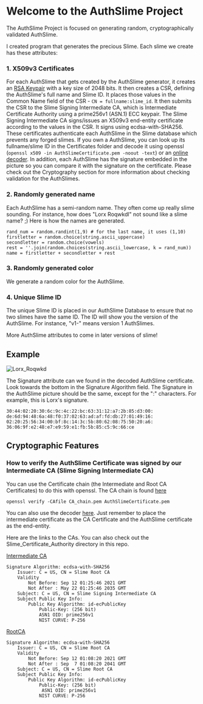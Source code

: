 # Welcome to the AuthSlime Project

The AuthSlime Project is focused on generating random, cryptographically validated AuthSlime.

I created program that generates the precious Slime. Each slime we create has these attributes:

### 1. X509v3 Certificates

For each AuthSlime that gets created by the AuthSlime generator, it creates an [RSA Keypair](http://people.csail.mit.edu/rivest/Rsapaper.pdf) with a key size of 2048 bits. It then creates a CSR, defining the AuthSlime's full name and Slime ID. It places those values in the Common Name field of the CSR - `CN = fullname:slime_id`.
It then submits the CSR to the Slime Signing Intermediate CA, which is Intermediate Certificate Authority using a prime256v1 (ASN.1) ECC keypair. The Slime Signing Intermediate CA signs/issues an X509v3 end-entity certificate according to the values in the CSR. It signs using ecdsa-with-SHA256. These certificates authenticate each AuthSlime in the Slime database which prevents any forged slimes. If you own a AuthSlime, you can look up its fullname/slime ID in the Certificates folder and decode it using openssl (`openssl x509 -in AuthSlimeCertificate.pem -noout -text`) or an [online decoder](https://decoder.link/result). In addition, each AuthSlime has the signature embedded in the picture so you can compare it with the signature on the certificate. Please check out the Cryptography section for more information about checking validation for the AuthSlimes.

### 2. Randomly generated name

Each AuthSlime has a semi-random name. They often come up really slime sounding. For instance, how does "Lorx Roqwkdl" not sound like a slime name? ;) Here is how the names are generated.

    rand_num = random.randint(1,9) # for the last name, it uses (1,10)
    firstletter = random.choice(string.ascii_uppercase)
    secondletter = random.choice(vowels)
    rest = ''.join(random.choices(string.ascii_lowercase, k = rand_num))    
    name = firstletter + secondletter + rest
    

### 3. Randomly generated color
We generate a random color for the AuthSlime.  

### 4. Unique Slime ID
The unique Slime ID is placed in our AuthSlime Database to ensure that no two slimes have the same ID. The ID will show you the version of the AuthSlime. For instance, "v1-" means version 1 AuthSlimes.

More AuthSlime attributes to come in later versions of slime!

## Example

![Lorx_Roqwkd](https://raw.githubusercontent.com/AuthSlimes/AuthSlime_Project/main/etc/Lorx_Roqwkd_definitions.png)


The Signature attribute can we found in the decoded AuthSlime certificate. Look towards the bottom in the Signature Algorithm field. The Signature in the AuthSlime picture should be the same, except for the ":" characters. For example, this is Lorx's signature.

    30:44:02:20:30:6c:9c:4c:22:bc:63:31:12:a7:2b:85:d3:00:
    de:6d:94:48:6a:48:f0:37:02:63:ad:af:fd:db:27:01:49:16:
    02:20:25:56:34:00:bf:8c:14:3c:5b:80:62:08:75:50:20:a6:
    36:06:9f:e2:48:e7:e9:59:e1:fb:5b:85:c5:9c:66:ce


## Cryptographic Features

### How to verify the AuthSlime Certificate was signed by our Intermediate CA (Slime Signing Intermediate CA)

You can use the Certificate chain (the Intermediate and Root CA Certificates) to do this with openssl. The CA chain is found [here](https://raw.githubusercontent.com/AuthSlimes/AuthSlimes/main/Slime_Certificate_Authority/CA_Chain.pem)

`openssl verify -CAfile CA_chain.pem AuthSlimeCertificate.pem`

You can also use the decoder [here](https://decoder.link/ca_matcher).  Just remember to place the intermediate certificate as the CA Certificate and the AuthSlime certificate as the end-entity.

Here are the links to the CAs. You can also check out the Slime_Certificate_Authority directory in this repo.

[Intermediate CA](https://raw.githubusercontent.com/AuthSlimes/AuthSlime_Project/main/Slime_Certificate_Authority/IntermediateCA.pem)

    Signature Algorithm: ecdsa-with-SHA256
        Issuer: C = US, CN = Slime Root CA
        Validity
            Not Before: Sep 12 01:25:46 2021 GMT
            Not After : May 22 01:25:46 2035 GMT
        Subject: C = US, CN = Slime Signing Intermediate CA
        Subject Public Key Info:
            Public Key Algorithm: id-ecPublicKey
                Public-Key: (256 bit)
                ASN1 OID: prime256v1
                NIST CURVE: P-256


[RootCA](https://raw.githubusercontent.com/AuthSlimes/AuthSlime_Project/main/Slime_Certificate_Authority/RootCA.pem)

 
    Signature Algorithm: ecdsa-with-SHA256
        Issuer: C = US, CN = Slime Root CA
        Validity
            Not Before: Sep 12 01:08:20 2021 GMT
            Not After : Sep  7 01:08:20 2041 GMT
        Subject: C = US, CN = Slime Root CA
        Subject Public Key Info:
            Public Key Algorithm: id-ecPublicKey
                Public-Key: (256 bit)
                 ASN1 OID: prime256v1
                NIST CURVE: P-256
